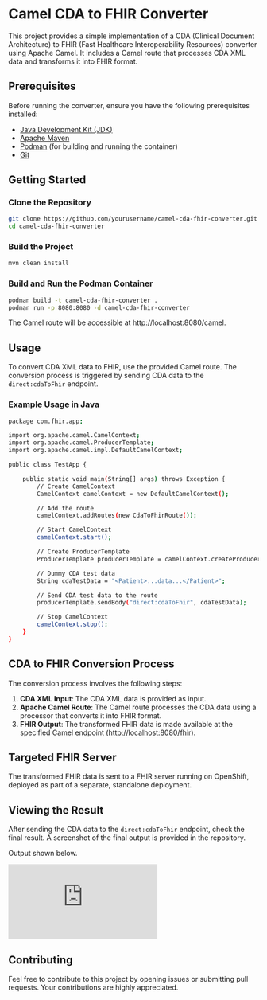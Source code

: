 # Camel CDA to FHIR Converter

This project provides a simple implementation of a CDA (Clinical Document Architecture) to FHIR (Fast Healthcare Interoperability Resources) converter using Apache Camel. It includes a Camel route that processes CDA XML data and transforms it into FHIR format.

## Prerequisites

Before running the converter, ensure you have the following prerequisites installed:

- [Java Development Kit (JDK)](https://adoptopenjdk.net/)
- [Apache Maven](https://maven.apache.org/)
- [Podman](https://podman.io/) (for building and running the container)
- [Git](https://git-scm.com/)

## Getting Started

### Clone the Repository

```bash
git clone https://github.com/yourusername/camel-cda-fhir-converter.git
cd camel-cda-fhir-converter
```

### Build the Project

```bash
mvn clean install
```

### Build and Run the Podman Container

```bash
podman build -t camel-cda-fhir-converter .
podman run -p 8080:8080 -d camel-cda-fhir-converter
```

The Camel route will be accessible at http://localhost:8080/camel.

## Usage 

To convert CDA XML data to FHIR, use the provided Camel route. The conversion process is triggered by sending CDA data to the `direct:cdaToFhir` endpoint.

### Example Usage in Java

```bash
package com.fhir.app;

import org.apache.camel.CamelContext;
import org.apache.camel.ProducerTemplate;
import org.apache.camel.impl.DefaultCamelContext;

public class TestApp {

    public static void main(String[] args) throws Exception {
        // Create CamelContext
        CamelContext camelContext = new DefaultCamelContext();

        // Add the route
        camelContext.addRoutes(new CdaToFhirRoute());

        // Start CamelContext
        camelContext.start();

        // Create ProducerTemplate
        ProducerTemplate producerTemplate = camelContext.createProducerTemplate();

        // Dummy CDA test data
        String cdaTestData = "<Patient>...data...</Patient>";

        // Send CDA test data to the route
        producerTemplate.sendBody("direct:cdaToFhir", cdaTestData);

        // Stop CamelContext
        camelContext.stop();
    }
}
```

## CDA to FHIR Conversion Process

The conversion process involves the following steps:

1. **CDA XML Input**: The CDA XML data is provided as input.
2. **Apache Camel Route**: The Camel route processes the CDA data using a processor that converts it into FHIR format.
3. **FHIR Output**: The transformed FHIR data is made available at the specified Camel endpoint ([http://localhost:8080/fhir](http://localhost:8080/fhir)).

## Targeted FHIR Server

The transformed FHIR data is sent to a FHIR server running on OpenShift, deployed as part of a separate, standalone deployment.

## Viewing the Result

After sending the CDA data to the `direct:cdaToFhir` endpoint, check the final result. A screenshot of the final output is provided in the repository. 

Output shown below.

![FHIR_HTTP_200](https://github.com/wcushen/camel-cda-fhir-converter/main/200_screenshot.img?raw=true)

## Contributing

Feel free to contribute to this project by opening issues or submitting pull requests. Your contributions are highly appreciated.

